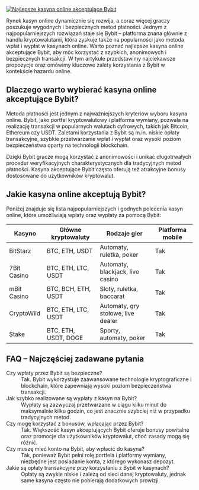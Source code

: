 [![Najlepsze kasyna online akceptujące Bybit](https://123-caf.pages.dev/gitsignup.png)](https://vrmoo.ru/Bt82HjjY)

<p>Rynek kasyn online dynamicznie się rozwija, a coraz więcej graczy poszukuje wygodnych i bezpiecznych metod płatności. Jednym z najpopularniejszych rozwiązań staje się Bybit – platforma znana głównie z handlu kryptowalutami, która zyskuje także na popularności jako metoda wpłat i wypłat w kasynach online. Warto poznać najlepsze kasyna online akceptujące Bybit, aby móc korzystać z szybkich, anonimowych i bezpiecznych transakcji. W tym artykule przedstawimy najciekawsze propozycje oraz omówimy kluczowe zalety korzystania z Bybit w kontekście hazardu online.</p>  <h2>Dlaczego warto wybierać kasyna online akceptujące Bybit?</h2> <p>Metoda płatności jest jednym z najważniejszych kryteriów wyboru kasyna online. Bybit, jako portfel kryptowalutowy i platforma wymiany, pozwala na realizację transakcji w popularnych walutach cyfrowych, takich jak Bitcoin, Ethereum czy USDT. Zaletami korzystania z Bybit są m.in. niskie opłaty transakcyjne, szybkie przetwarzanie wpłat i wypłat oraz wysoki poziom bezpieczeństwa oparty na technologii blockchain.</p> <p>Dzięki Bybit gracze mogą korzystać z anonimowości i unikać długotrwałych procedur weryfikacyjnych charakterystycznych dla tradycyjnych metod płatności. Kasyna akceptujące Bybit często oferują też atrakcyjne bonusy dostosowane do użytkowników kryptowalut.</p>  <h2>Jakie kasyna online akceptują Bybit?</h2> <p>Poniżej znajduje się lista najpopularniejszych i godnych polecenia kasyn online, które umożliwiają wpłaty oraz wypłaty za pomocą Bybit:</p>  <table>   <thead>     <tr>       <th>Kasyno</th>       <th>Główne kryptowaluty</th>       <th>Rodzaje gier</th>       <th>Platforma mobile</th>     </tr>   </thead>   <tbody>     <tr>       <td>BitStarz</td>       <td>BTC, ETH, USDT</td>       <td>Automaty, ruletka, poker</td>       <td>Tak</td>     </tr>     <tr>       <td>7Bit Casino</td>       <td>BTC, ETH, LTC, USDT</td>       <td>Automaty, blackjack, live casino</td>       <td>Tak</td>     </tr>     <tr>       <td>mBit Casino</td>       <td>BTC, BCH, ETH, USDT</td>       <td>Sloty, ruletka, baccarat</td>       <td>Tak</td>     </tr>     <tr>       <td>CryptoWild</td>       <td>BTC, ETH, LTC, USDT</td>       <td>Automaty, gry stołowe, live dealer</td>       <td>Tak</td>     </tr>     <tr>       <td>Stake</td>       <td>BTC, ETH, USDT, DOGE</td>       <td>Sporty, automaty, poker</td>       <td>Tak</td>     </tr>   </tbody> </table>  <h2>FAQ – Najczęściej zadawane pytania</h2>  <dl>   <dt>Czy wpłaty przez Bybit są bezpieczne?</dt>   <dd>Tak. Bybit wykorzystuje zaawansowane technologie kryptograficzne i blockchain, które zapewniają wysoki poziom bezpieczeństwa transakcji.</dd>    <dt>Jak szybko realizowane są wypłaty z kasyn na Bybit?</dt>   <dd>Wypłaty są zazwyczaj przetwarzane w ciągu kilku minut do maksymalnie kilku godzin, co jest znacznie szybciej niż w przypadku tradycyjnych metod.</dd>    <dt>Czy mogę korzystać z bonusów, wpłacając przez Bybit?</dt>   <dd>Tak. Większość kasyn akceptujących Bybit oferuje bonusy powitalne oraz promocje dla użytkowników kryptowalut, choć zasady mogą się różnić.</dd>    <dt>Czy muszę mieć konto na Bybit, aby wpłacić do kasyna?</dt>   <dd>Tak, ponieważ Bybit pełni rolę portfela i platformy wymiany, niezbędne jest posiadanie konta, z którego wykonasz depozyt.</dd>    <dt>Jakie są opłaty transakcyjne przy korzystaniu z Bybit w kasynach?</dt>   <dd>Opłaty są zwykle niskie i zależą od sieci danej kryptowaluty, jednak same kasyna często nie pobierają dodatkowych prowizji.</dd> </dl>